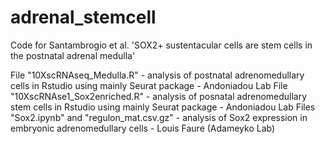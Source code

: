 # adrenal_stemcell
Code for Santambrogio et al. 'SOX2+ sustentacular cells are stem cells in the postnatal adrenal medulla'

File "10XscRNAseq_Medulla.R" - analysis of postnatal adrenomedullary cells in Rstudio using mainly Seurat package - Andoniadou Lab
File "10XscRNAse1_Sox2enriched.R" - analysis of posnatal adrenomedullary stem cells in Rstudio using mainly Seurat package - Andoniadou Lab
Files "Sox2.ipynb" and "regulon_mat.csv.gz" - analysis of Sox2 expression in embryonic adrenomedullary cells - Louis Faure (Adameyko Lab)
